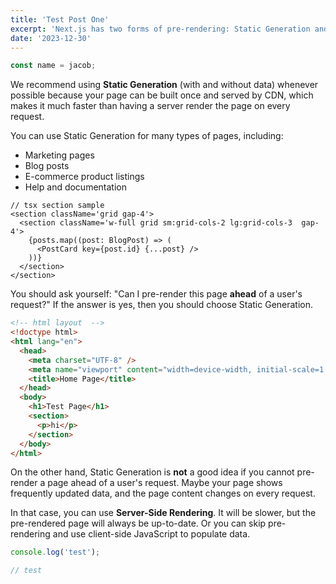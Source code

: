 ```yaml
---
title: 'Test Post One'
excerpt: 'Next.js has two forms of pre-rendering: Static Generation and Server-side Rendering. The difference is in when it generates the HTML for a page.'
date: '2023-12-30'
---
```


```js
const name = jacob;
```

We recommend using **Static Generation** (with and without data) whenever possible because your page can be built once and served by CDN, which makes it much faster than having a server render the page on every request.

You can use Static Generation for many types of pages, including:

- Marketing pages
- Blog posts
- E-commerce product listings
- Help and documentation

```tsx
// tsx section sample
<section className='grid gap-4'>
  <section className='w-full grid sm:grid-cols-2 lg:grid-cols-3  gap-4'>
    {posts.map((post: BlogPost) => (
      <PostCard key={post.id} {...post} />
    ))}
  </section>
</section>
```

You should ask yourself: "Can I pre-render this page **ahead** of a user's request?" If the answer is yes, then you should choose Static Generation.

```html
<!-- html layout  -->
<!doctype html>
<html lang="en">
  <head>
    <meta charset="UTF-8" />
    <meta name="viewport" content="width=device-width, initial-scale=1.0" />
    <title>Home Page</title>
  </head>
  <body>
    <h1>Test Page</h1>
    <section>
      <p>hi</p>
    </section>
  </body>
</html>
```

On the other hand, Static Generation is **not** a good idea if you cannot pre-render a page ahead of a user's request. Maybe your page shows frequently updated data, and the page content changes on every request.

In that case, you can use **Server-Side Rendering**. It will be slower, but the pre-rendered page will always be up-to-date. Or you can skip pre-rendering and use client-side JavaScript to populate data.

```ts
console.log('test');

// test
```
